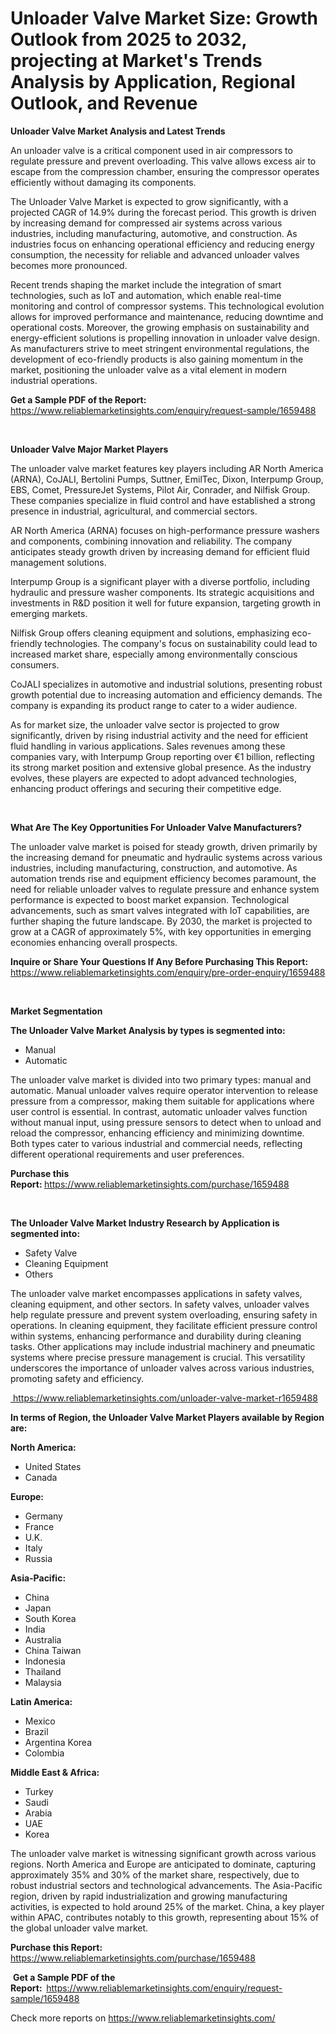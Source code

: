 <p><h1>Unloader Valve Market Size: Growth Outlook from 2025 to 2032, projecting at Market's Trends Analysis by Application, Regional Outlook, and Revenue</h1></p><p><strong>Unloader Valve Market Analysis and Latest Trends</strong></p>
<p><p>An unloader valve is a critical component used in air compressors to regulate pressure and prevent overloading. This valve allows excess air to escape from the compression chamber, ensuring the compressor operates efficiently without damaging its components. </p><p>The Unloader Valve Market is expected to grow significantly, with a projected CAGR of 14.9% during the forecast period. This growth is driven by increasing demand for compressed air systems across various industries, including manufacturing, automotive, and construction. As industries focus on enhancing operational efficiency and reducing energy consumption, the necessity for reliable and advanced unloader valves becomes more pronounced.</p><p>Recent trends shaping the market include the integration of smart technologies, such as IoT and automation, which enable real-time monitoring and control of compressor systems. This technological evolution allows for improved performance and maintenance, reducing downtime and operational costs. Moreover, the growing emphasis on sustainability and energy-efficient solutions is propelling innovation in unloader valve design. As manufacturers strive to meet stringent environmental regulations, the development of eco-friendly products is also gaining momentum in the market, positioning the unloader valve as a vital element in modern industrial operations.</p></p>
<p><strong>Get a Sample PDF of the Report:&nbsp;</strong> <a href="https://www.reliablemarketinsights.com/enquiry/request-sample/1659488?utm_campaign=1950&utm_medium=2&utm_source=Github&utm_content=ia&utm_term=08042025&utm_id=unloader-valve">https://www.reliablemarketinsights.com/enquiry/request-sample/1659488</a></p>
<p>&nbsp;</p>
<p><strong>Unloader Valve Major Market Players</strong></p>
<p><p>The unloader valve market features key players including AR North America (ARNA), CoJALI, Bertolini Pumps, Suttner, EmilTec, Dixon, Interpump Group, EBS, Comet, PressureJet Systems, Pilot Air, Conrader, and Nilfisk Group. These companies specialize in fluid control and have established a strong presence in industrial, agricultural, and commercial sectors.</p><p>AR North America (ARNA) focuses on high-performance pressure washers and components, combining innovation and reliability. The company anticipates steady growth driven by increasing demand for efficient fluid management solutions. </p><p>Interpump Group is a significant player with a diverse portfolio, including hydraulic and pressure washer components. Its strategic acquisitions and investments in R&D position it well for future expansion, targeting growth in emerging markets.</p><p>Nilfisk Group offers cleaning equipment and solutions, emphasizing eco-friendly technologies. The company's focus on sustainability could lead to increased market share, especially among environmentally conscious consumers.</p><p>CoJALI specializes in automotive and industrial solutions, presenting robust growth potential due to increasing automation and efficiency demands. The company is expanding its product range to cater to a wider audience.</p><p>As for market size, the unloader valve sector is projected to grow significantly, driven by rising industrial activity and the need for efficient fluid handling in various applications. Sales revenues among these companies vary, with Interpump Group reporting over €1 billion, reflecting its strong market position and extensive global presence. As the industry evolves, these players are expected to adopt advanced technologies, enhancing product offerings and securing their competitive edge.</p></p>
<p>&nbsp;</p>
<p><strong>What Are The Key Opportunities For Unloader Valve Manufacturers?</strong></p>
<p><p>The unloader valve market is poised for steady growth, driven primarily by the increasing demand for pneumatic and hydraulic systems across various industries, including manufacturing, construction, and automotive. As automation trends rise and equipment efficiency becomes paramount, the need for reliable unloader valves to regulate pressure and enhance system performance is expected to boost market expansion. Technological advancements, such as smart valves integrated with IoT capabilities, are further shaping the future landscape. By 2030, the market is projected to grow at a CAGR of approximately 5%, with key opportunities in emerging economies enhancing overall prospects.</p></p>
<p><strong>Inquire or Share Your Questions If Any Before Purchasing This Report:</strong> <a href="https://www.reliablemarketinsights.com/enquiry/pre-order-enquiry/1659488?utm_campaign=1950&utm_medium=2&utm_source=Github&utm_content=ia&utm_term=08042025&utm_id=unloader-valve">https://www.reliablemarketinsights.com/enquiry/pre-order-enquiry/1659488</a></p>
<p>&nbsp;</p>
<p><strong>Market Segmentation</strong></p>
<p><strong>The Unloader Valve Market Analysis by types is segmented into:</strong></p>
<p><ul><li>Manual</li><li>Automatic</li></ul></p>
<p><p>The unloader valve market is divided into two primary types: manual and automatic. Manual unloader valves require operator intervention to release pressure from a compressor, making them suitable for applications where user control is essential. In contrast, automatic unloader valves function without manual input, using pressure sensors to detect when to unload and reload the compressor, enhancing efficiency and minimizing downtime. Both types cater to various industrial and commercial needs, reflecting different operational requirements and user preferences.</p></p>
<p><strong>Purchase this Report:&nbsp;</strong><a href="https://www.reliablemarketinsights.com/purchase/1659488?utm_campaign=1950&utm_medium=2&utm_source=Github&utm_content=ia&utm_term=08042025&utm_id=unloader-valve">https://www.reliablemarketinsights.com/purchase/1659488</a></p>
<p>&nbsp;</p>
<p><strong>The Unloader Valve Market Industry Research by Application is segmented into:</strong></p>
<p><ul><li>Safety Valve</li><li>Cleaning Equipment</li><li>Others</li></ul></p>
<p><p>The unloader valve market encompasses applications in safety valves, cleaning equipment, and other sectors. In safety valves, unloader valves help regulate pressure and prevent system overloading, ensuring safety in operations. In cleaning equipment, they facilitate efficient pressure control within systems, enhancing performance and durability during cleaning tasks. Other applications may include industrial machinery and pneumatic systems where precise pressure management is crucial. This versatility underscores the importance of unloader valves across various industries, promoting safety and efficiency.</p></p>
<p><a href="https://www.reliablemarketinsights.com/unloader-valve-market-r1659488?utm_campaign=1950&utm_medium=2&utm_source=Github&utm_content=ia&utm_term=08042025&utm_id=unloader-valve">&nbsp;https://www.reliablemarketinsights.com/unloader-valve-market-r1659488</a></p>
<p><strong>In terms of Region, the Unloader Valve Market Players available by Region are:</strong></p>
<p>
    <p> <strong> North America: </strong>
        <ul>
            <li>United States</li>
            <li>Canada</li>
        </ul>
        </p> 
    <p> <strong> Europe: </strong>
        <ul>
            <li>Germany</li>
            <li>France</li>
            <li>U.K.</li>
            <li>Italy</li>
            <li>Russia</li>
        </ul>
        </p> 
    <p> <strong> Asia-Pacific: </strong>
        <ul>
            <li>China</li>
            <li>Japan</li>
            <li>South Korea</li>
            <li>India</li>
            <li>Australia</li>
            <li>China Taiwan</li>
            <li>Indonesia</li>
            <li>Thailand</li>
            <li>Malaysia</li>
        </ul>
        </p> 
    <p> <strong> Latin America: </strong>
        <ul>
            <li>Mexico</li>
            <li>Brazil</li>
            <li>Argentina Korea</li>
            <li>Colombia</li>
        </ul>
        </p> 
    <p> <strong> Middle East & Africa: </strong>
        <ul>
            <li>Turkey</li>
            <li>Saudi</li>
            <li>Arabia</li>
            <li>UAE</li>
            <li>Korea</li>
        </ul>
    </p>
    </p>
<p><p>The unloader valve market is witnessing significant growth across various regions. North America and Europe are anticipated to dominate, capturing approximately 35% and 30% of the market share, respectively, due to robust industrial sectors and technological advancements. The Asia-Pacific region, driven by rapid industrialization and growing manufacturing activities, is expected to hold around 25% of the market. China, a key player within APAC, contributes notably to this growth, representing about 15% of the global unloader valve market.</p></p>
<p><strong>Purchase this Report: </strong><a href="https://www.reliablemarketinsights.com/purchase/1659488?utm_campaign=1950&utm_medium=2&utm_source=Github&utm_content=ia&utm_term=08042025&utm_id=unloader-valve">https://www.reliablemarketinsights.com/purchase/1659488</a></p>
<p>&nbsp;<strong>Get a Sample PDF of the Report:&nbsp;&nbsp;</strong><a href="https://www.reliablemarketinsights.com/enquiry/request-sample/1659488?utm_campaign=1950&utm_medium=2&utm_source=Github&utm_content=ia&utm_term=08042025&utm_id=unloader-valve">https://www.reliablemarketinsights.com/enquiry/request-sample/1659488</a></p>
<p><strong></strong></p>
<p>Check more reports on <a href="https://www.reliablemarketinsights.com/?utm_campaign=1950&utm_medium=2&utm_source=Github&utm_content=ia&utm_term=08042025&utm_id=unloader-valve">https://www.reliablemarketinsights.com/</a></p>